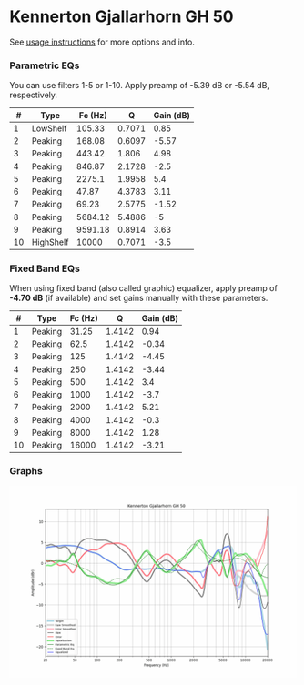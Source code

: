# Kennerton Gjallarhorn GH 50
See [usage instructions](https://github.com/jaakkopasanen/AutoEq#usage) for more options and info.

### Parametric EQs
You can use filters 1-5 or 1-10. Apply preamp of -5.39 dB or -5.54 dB, respectively.

|   # | Type      |   Fc (Hz) |      Q |   Gain (dB) |
|-----|-----------|-----------|--------|-------------|
|   1 | LowShelf  |    105.33 | 0.7071 |        0.85 |
|   2 | Peaking   |    168.08 | 0.6097 |       -5.57 |
|   3 | Peaking   |    443.42 | 1.806  |        4.98 |
|   4 | Peaking   |    846.87 | 2.1728 |       -2.5  |
|   5 | Peaking   |   2275.1  | 1.9958 |        5.4  |
|   6 | Peaking   |     47.87 | 4.3783 |        3.11 |
|   7 | Peaking   |     69.23 | 2.5775 |       -1.52 |
|   8 | Peaking   |   5684.12 | 5.4886 |       -5    |
|   9 | Peaking   |   9591.18 | 0.8914 |        3.63 |
|  10 | HighShelf |  10000    | 0.7071 |       -3.5  |

### Fixed Band EQs
When using fixed band (also called graphic) equalizer, apply preamp of **-4.70 dB** (if available) and set gains manually with these parameters.

|   # | Type    |   Fc (Hz) |      Q |   Gain (dB) |
|-----|---------|-----------|--------|-------------|
|   1 | Peaking |     31.25 | 1.4142 |        0.94 |
|   2 | Peaking |     62.5  | 1.4142 |       -0.34 |
|   3 | Peaking |    125    | 1.4142 |       -4.45 |
|   4 | Peaking |    250    | 1.4142 |       -3.44 |
|   5 | Peaking |    500    | 1.4142 |        3.4  |
|   6 | Peaking |   1000    | 1.4142 |       -3.7  |
|   7 | Peaking |   2000    | 1.4142 |        5.21 |
|   8 | Peaking |   4000    | 1.4142 |       -0.3  |
|   9 | Peaking |   8000    | 1.4142 |        1.28 |
|  10 | Peaking |  16000    | 1.4142 |       -3.21 |

### Graphs
![](./Kennerton%20Gjallarhorn%20GH%2050.png)
